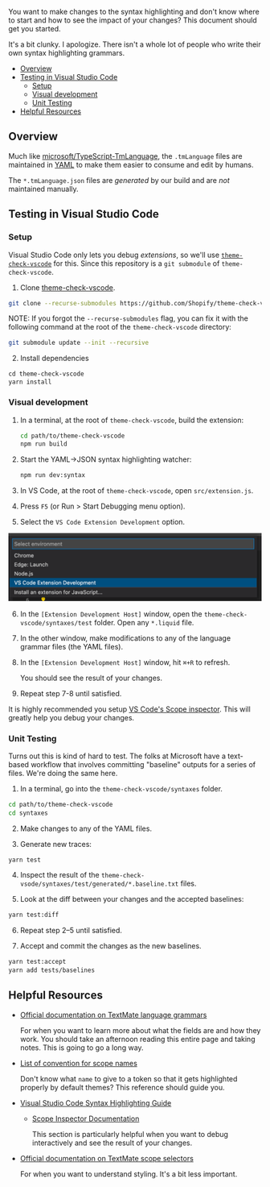 You want to make changes to the syntax highlighting and don't know where to start and how to see the impact of your changes? This document should get you started.

It's a bit clunky. I apologize. There isn't a whole lot of people who write their own syntax highlighting grammars.

 * [Overview](#overview)
 * [Testing in Visual Studio Code](#testing-in-visual-studio-code)
    * [Setup](#setup)
    * [Visual development](#visual-development)
    * [Unit Testing](#unit-testing)
 * [Helpful Resources](#helpful-resources)

## Overview

Much like [microsoft/TypeScript-TmLanguage](https://github.com/microsoft/TypeScript-TmLanguage), the `.tmLanguage` files are maintained in [YAML](https://yaml.org/) to make them easier to consume and edit by humans.

The `*.tmLanguage.json` files are _generated_ by our build and are _not_ maintained manually.

## Testing in Visual Studio Code

### Setup

Visual Studio Code only lets you debug _extensions_, so we'll use [`theme-check-vscode`]() for this. Since this repository is a `git submodule` of `theme-check-vscode`.

1. Clone [theme-check-vscode](https://github.com/Shopify/theme-check-vscode).

  ```sh
  git clone --recurse-submodules https://github.com/Shopify/theme-check-vscode
  ```

  NOTE: If you forgot the `--recurse-submodules` flag, you can fix it with the following command at the root of the `theme-check-vscode` directory:

  ```sh
  git submodule update --init --recursive
  ```

2. Install dependencies

  ```
  cd theme-check-vscode
  yarn install
  ```

### Visual development

1. In a terminal, at the root of `theme-check-vscode`, build the extension:

   ```sh
   cd path/to/theme-check-vscode
   npm run build
   ```

2. Start the YAML->JSON syntax highlighting watcher:

   ```sh
   npm run dev:syntax
   ```

3. In VS Code, at the root of `theme-check-vscode`, open `src/extension.js`.

4. Press `F5` (or Run > Start Debugging menu option).

5. Select the `VS Code Extension Development` option.

  ![vscode extension development](images/vscode-extension-development.png)

6. In the `[Extension Development Host]` window, open the `theme-check-vscode/syntaxes/test` folder. Open any `*.liquid` file.

7. In the other window, make modifications to any of the language grammar files (the YAML files).

8. In the `[Extension Development Host]` window, hit `⌘+R` to refresh.

   You should see the result of your changes.

9. Repeat step 7-8 until satisfied.

It is highly recommended you setup [VS Code's Scope inspector](https://code.visualstudio.com/api/language-extensions/syntax-highlight-guide#scope-inspector). This will greatly help you debug your changes.

### Unit Testing

Turns out this is kind of hard to test. The folks at Microsoft have a text-based workflow that involves committing "baseline" outputs for a series of files. We're doing the same here.

1. In a terminal, go into the `theme-check-vscode/syntaxes` folder.

  ```sh
  cd path/to/theme-check-vscode
  cd syntaxes
  ```

2. Make changes to any of the YAML files.

3. Generate new traces:

  ```
  yarn test
  ```

4. Inspect the result of the `theme-check-vsode/syntaxes/test/generated/*.baseline.txt` files.

5. Look at the diff between your changes and the accepted baselines:

  ```sh
  yarn test:diff
  ```

6. Repeat step 2–5 until satisfied.

7. Accept and commit the changes as the new baselines.

  ```sh
  yarn test:accept
  yarn add tests/baselines
  ```

## Helpful Resources

- [Official documentation on TextMate language grammars](https://macromates.com/manual/en/language_grammars#naming_conventions)

  For when you want to learn more about what the fields are and how they work. You should take an afternoon reading this entire page and taking notes. This is going to go a long way.

- [List of convention for scope names](https://www.sublimetext.com/docs/scope_naming.html)

  Don't know what `name` to give to a token so that it gets highlighted properly by default themes? This reference should guide you.

- [Visual Studio Code Syntax Highlighting Guide](https://code.visualstudio.com/api/language-extensions/syntax-highlight-guide)

  * [Scope Inspector Documentation](https://code.visualstudio.com/api/language-extensions/syntax-highlight-guide#scope-inspector)

    This section is particularly helpful when you want to debug interactively and see the result of your changes.

- [Official documentation on TextMate scope selectors](https://macromates.com/manual/en/language_grammars#naming_conventions)

  For when you want to understand styling. It's a bit less important.
